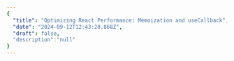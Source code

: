 ```yaml
---
{
  "title": "Optimizing React Performance: Memoization and useCallback",
  "date": "2024-09-12T12:43:20.868Z",
  "draft": false,
  "description":"null"
}
---
```

        